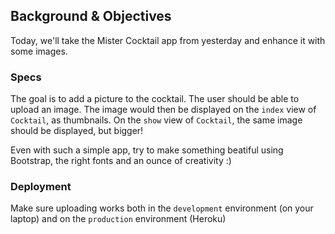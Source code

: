 ## Background & Objectives

Today, we'll take the Mister Cocktail app from yesterday and enhance it with some images.

### Specs

The goal is to add a picture to the cocktail. The user should be able to
upload an image. The image would then be displayed on the `index` view
of `Cocktail`, as thumbnails. On the `show` view of `Cocktail`, the same
image should be displayed, but bigger!

Even with such a simple app, try to make something beatiful using Bootstrap,
the right fonts and an ounce of creativity :)

### Deployment

Make sure uploading works both in the `development` environment (on your laptop)
and on the `production` environment (Heroku)
